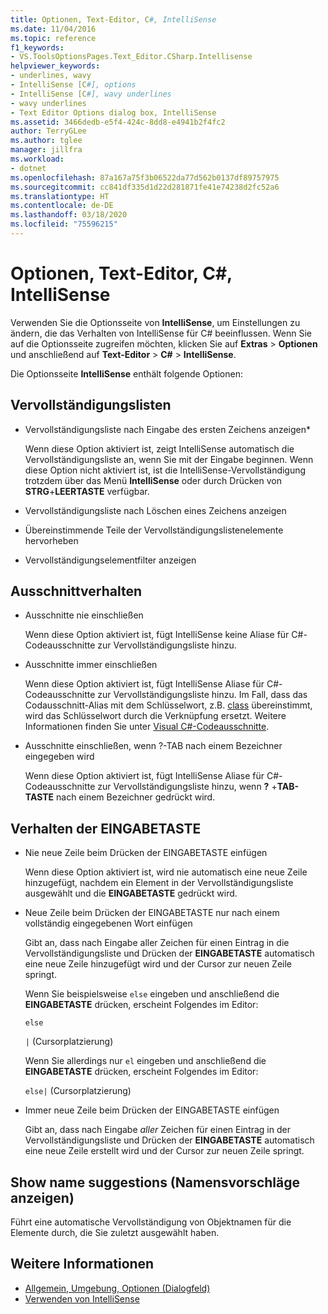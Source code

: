 ```yaml
---
title: Optionen, Text-Editor, C#, IntelliSense
ms.date: 11/04/2016
ms.topic: reference
f1_keywords:
- VS.ToolsOptionsPages.Text_Editor.CSharp.Intellisense
helpviewer_keywords:
- underlines, wavy
- IntelliSense [C#], options
- IntelliSense [C#], wavy underlines
- wavy underlines
- Text Editor Options dialog box, IntelliSense
ms.assetid: 3466dedb-e5f4-424c-8dd8-e4941b2f4fc2
author: TerryGLee
ms.author: tglee
manager: jillfra
ms.workload:
- dotnet
ms.openlocfilehash: 87a167a75f3b06522da77d562b0137df89757975
ms.sourcegitcommit: cc841df335d1d22d281871fe41e74238d2fc52a6
ms.translationtype: HT
ms.contentlocale: de-DE
ms.lasthandoff: 03/18/2020
ms.locfileid: "75596215"
---
```

# <a name="options-text-editor-c-intellisense"></a>Optionen, Text-Editor, C#, IntelliSense

Verwenden Sie die Optionsseite von **IntelliSense**, um Einstellungen zu ändern, die das Verhalten von IntelliSense für C# beeinflussen. Wenn Sie auf die Optionsseite zugreifen möchten, klicken Sie auf **Extras** > **Optionen** und anschließend auf **Text-Editor** > **C#**  > **IntelliSense**.

Die Optionsseite **IntelliSense** enthält folgende Optionen:

## <a name="completion-lists"></a>Vervollständigungslisten

- Vervollständigungsliste nach Eingabe des ersten Zeichens anzeigen*

   Wenn diese Option aktiviert ist, zeigt IntelliSense automatisch die Vervollständigungsliste an, wenn Sie mit der Eingabe beginnen. Wenn diese Option nicht aktiviert ist, ist die IntelliSense-Vervollständigung trotzdem über das Menü **IntelliSense** oder durch Drücken von **STRG**+**LEERTASTE** verfügbar.

- Vervollständigungsliste nach Löschen eines Zeichens anzeigen

- Übereinstimmende Teile der Vervollständigungslistenelemente hervorheben

- Vervollständigungselementfilter anzeigen

## <a name="snippets-behavior"></a>Ausschnittverhalten

- Ausschnitte nie einschließen

   Wenn diese Option aktiviert ist, fügt IntelliSense keine Aliase für C#-Codeausschnitte zur Vervollständigungsliste hinzu.

- Ausschnitte immer einschließen

   Wenn diese Option aktiviert ist, fügt IntelliSense Aliase für C#-Codeausschnitte zur Vervollständigungsliste hinzu. Im Fall, dass das Codausschnitt-Alias mit dem Schlüsselwort, z.B. [class](/dotnet/csharp/language-reference/keywords/class) übereinstimmt, wird das Schlüsselwort durch die Verknüpfung ersetzt. Weitere Informationen finden Sie unter [Visual C#-Codeausschnitte](../../ide/visual-csharp-code-snippets.md).

- Ausschnitte einschließen, wenn ?-TAB nach einem Bezeichner eingegeben wird

   Wenn diese Option aktiviert ist, fügt IntelliSense Aliase für C#-Codeausschnitte zur Vervollständigungsliste hinzu, wenn **?** +**TAB-TASTE** nach einem Bezeichner gedrückt wird.

## <a name="enter-key-behavior"></a>Verhalten der EINGABETASTE

- Nie neue Zeile beim Drücken der EINGABETASTE einfügen

   Wenn diese Option aktiviert ist, wird nie automatisch eine neue Zeile hinzugefügt, nachdem ein Element in der Vervollständigungsliste ausgewählt und die **EINGABETASTE** gedrückt wird.

- Neue Zeile beim Drücken der EINGABETASTE nur nach einem vollständig eingegebenen Wort einfügen

   Gibt an, dass nach Eingabe aller Zeichen für einen Eintrag in die Vervollständigungsliste und Drücken der **EINGABETASTE** automatisch eine neue Zeile hinzugefügt wird und der Cursor zur neuen Zeile springt.

   Wenn Sie beispielsweise `else` eingeben und anschließend die **EINGABETASTE** drücken, erscheint Folgendes im Editor:

   `else`

   `|` (Cursorplatzierung)

   Wenn Sie allerdings nur `el` eingeben und anschließend die **EINGABETASTE** drücken, erscheint Folgendes im Editor:

   `else|` (Cursorplatzierung)

- Immer neue Zeile beim Drücken der EINGABETASTE einfügen

   Gibt an, dass nach Eingabe *aller* Zeichen für einen Eintrag in der Vervollständigungsliste und Drücken der **EINGABETASTE** automatisch eine neue Zeile erstellt wird und der Cursor zur neuen Zeile springt.

## <a name="show-name-suggestions"></a>Show name suggestions (Namensvorschläge anzeigen)

Führt eine automatische Vervollständigung von Objektnamen für die Elemente durch, die Sie zuletzt ausgewählt haben.

## <a name="see-also"></a>Weitere Informationen

- [Allgemein, Umgebung, Optionen (Dialogfeld)](../../ide/reference/general-environment-options-dialog-box.md)
- [Verwenden von IntelliSense](../../ide/using-intellisense.md)
